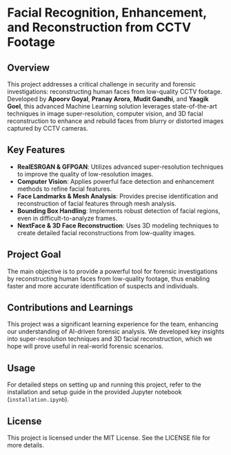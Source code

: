 # Facial Recognition, Enhancement, and Reconstruction from CCTV Footage

## Overview
This project addresses a critical challenge in security and forensic investigations: reconstructing human faces from low-quality CCTV footage. Developed by **Apoorv Goyal**, **Pranay Arora**, **Mudit Gandhi**, and **Yaagik Goel**, this advanced Machine Learning solution leverages state-of-the-art techniques in image super-resolution, computer vision, and 3D facial reconstruction to enhance and rebuild faces from blurry or distorted images captured by CCTV cameras.

## Key Features
- **RealESRGAN & GFPGAN**: Utilizes advanced super-resolution techniques to improve the quality of low-resolution images.
- **Computer Vision**: Applies powerful face detection and enhancement methods to refine facial features.
- **Face Landmarks & Mesh Analysis**: Provides precise identification and reconstruction of facial features through mesh analysis.
- **Bounding Box Handling**: Implements robust detection of facial regions, even in difficult-to-analyze frames.
- **NextFace & 3D Face Reconstruction**: Uses 3D modeling techniques to create detailed facial reconstructions from low-quality images.

## Project Goal
The main objective is to provide a powerful tool for forensic investigations by reconstructing human faces from low-quality footage, thus enabling faster and more accurate identification of suspects and individuals.

## Contributions and Learnings
This project was a significant learning experience for the team, enhancing our understanding of AI-driven forensic analysis. We developed key insights into super-resolution techniques and 3D facial reconstruction, which we hope will prove useful in real-world forensic scenarios.

## Usage
For detailed steps on setting up and running this project, refer to the installation and setup guide in the provided Jupyter notebook (`installation.ipynb`).

## License
This project is licensed under the MIT License. See the LICENSE file for more details.
